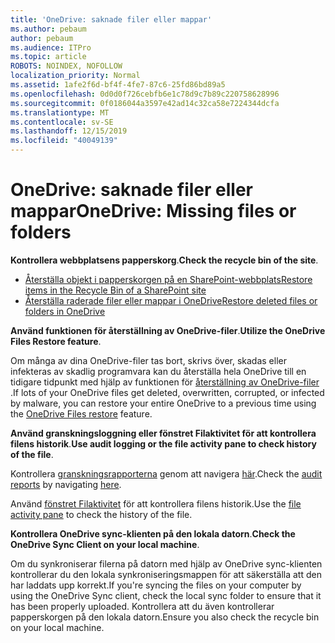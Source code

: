 ```yaml
---
title: 'OneDrive: saknade filer eller mappar'
ms.author: pebaum
author: pebaum
ms.audience: ITPro
ms.topic: article
ROBOTS: NOINDEX, NOFOLLOW
localization_priority: Normal
ms.assetid: 1afe2f6d-bf4f-4fe7-87c6-25fd86bd89a5
ms.openlocfilehash: 0d0d0f726cebfb6e1c78d9c7b89c220758628996
ms.sourcegitcommit: 0f0186044a3597e42ad14c32ca58e7224344dcfa
ms.translationtype: MT
ms.contentlocale: sv-SE
ms.lasthandoff: 12/15/2019
ms.locfileid: "40049139"
---
```

# <a name="onedrive-missing-files-or-folders"></a><span data-ttu-id="f2fae-102">OneDrive: saknade filer eller mappar</span><span class="sxs-lookup"><span data-stu-id="f2fae-102">OneDrive: Missing files or folders</span></span>

<span data-ttu-id="f2fae-103">**Kontrollera webbplatsens papperskorg**.</span><span class="sxs-lookup"><span data-stu-id="f2fae-103">**Check the recycle bin of the site**.</span></span>

- [<span data-ttu-id="f2fae-104">Återställa objekt i papperskorgen på en SharePoint-webbplats</span><span class="sxs-lookup"><span data-stu-id="f2fae-104">Restore items in the Recycle Bin of a SharePoint site</span></span>](https://support.office.com/article/restore-deleted-items-from-the-site-collection-recycle-bin-5fa924ee-16d7-487b-9a0a-021b9062d14b)
- [<span data-ttu-id="f2fae-105">Återställa raderade filer eller mappar i OneDrive</span><span class="sxs-lookup"><span data-stu-id="f2fae-105">Restore deleted files or folders in OneDrive</span></span>](https://support.office.com/article/Restore-deleted-files-or-folders-in-OneDrive-949ada80-0026-4db3-a953-c99083e6a84f)


<span data-ttu-id="f2fae-106">**Använd funktionen för återställning av OneDrive-filer**.</span><span class="sxs-lookup"><span data-stu-id="f2fae-106">**Utilize the OneDrive Files Restore feature**.</span></span> 

<span data-ttu-id="f2fae-107">Om många av dina OneDrive-filer tas bort, skrivs över, skadas eller infekteras av skadlig programvara kan du återställa hela OneDrive till en tidigare tidpunkt med hjälp av funktionen för [återställning av OneDrive-filer](https://support.office.com/article/Restore-your-OneDrive-fa231298-759d-41cf-bcd0-25ac53eb8a15) .</span><span class="sxs-lookup"><span data-stu-id="f2fae-107">If lots of your OneDrive files get deleted, overwritten, corrupted, or infected by malware, you can restore your entire OneDrive to a previous time using the [OneDrive Files restore](https://support.office.com/article/Restore-your-OneDrive-fa231298-759d-41cf-bcd0-25ac53eb8a15) feature.</span></span>


<span data-ttu-id="f2fae-108">**Använd granskningsloggning eller fönstret Filaktivitet för att kontrollera filens historik**.</span><span class="sxs-lookup"><span data-stu-id="f2fae-108">**Use audit logging or the file activity pane to check history of the file**.</span></span>

<span data-ttu-id="f2fae-109">Kontrollera [granskningsrapporterna](https://docs.microsoft.com/office365/securitycompliance/search-the-audit-log-in-security-and-compliance?redirectSourcePath=%252fen-us%252farticle%252fsearch-the-audit-log-in-the-office-365-protection-center-0d4d0f35-390b-4518-800e-0c7ec95e946c) genom att navigera [här](https://sip.protection.office.com/).</span><span class="sxs-lookup"><span data-stu-id="f2fae-109">Check the [audit reports](https://docs.microsoft.com/office365/securitycompliance/search-the-audit-log-in-security-and-compliance?redirectSourcePath=%252fen-us%252farticle%252fsearch-the-audit-log-in-the-office-365-protection-center-0d4d0f35-390b-4518-800e-0c7ec95e946c) by navigating [here](https://sip.protection.office.com/).</span></span>


<span data-ttu-id="f2fae-110">Använd [fönstret Filaktivitet](https://support.office.com/article/File-activity-in-a-document-library-6105ecda-1dd0-4f6f-9542-102bf5c0ffe0) för att kontrollera filens historik.</span><span class="sxs-lookup"><span data-stu-id="f2fae-110">Use the [file activity pane](https://support.office.com/article/File-activity-in-a-document-library-6105ecda-1dd0-4f6f-9542-102bf5c0ffe0) to check the history of the file.</span></span>


<span data-ttu-id="f2fae-111">**Kontrollera OneDrive sync-klienten på den lokala datorn**.</span><span class="sxs-lookup"><span data-stu-id="f2fae-111">**Check the OneDrive Sync Client on your local machine**.</span></span>

<span data-ttu-id="f2fae-112">Om du synkroniserar filerna på datorn med hjälp av OneDrive sync-klienten kontrollerar du den lokala synkroniseringsmappen för att säkerställa att den har laddats upp korrekt.</span><span class="sxs-lookup"><span data-stu-id="f2fae-112">If you're syncing the files on your computer by using the OneDrive Sync client, check the local sync folder to ensure that it has been properly uploaded.</span></span> <span data-ttu-id="f2fae-113">Kontrollera att du även kontrollerar papperskorgen på den lokala datorn.</span><span class="sxs-lookup"><span data-stu-id="f2fae-113">Ensure you also check the recycle bin on your local machine.</span></span>

